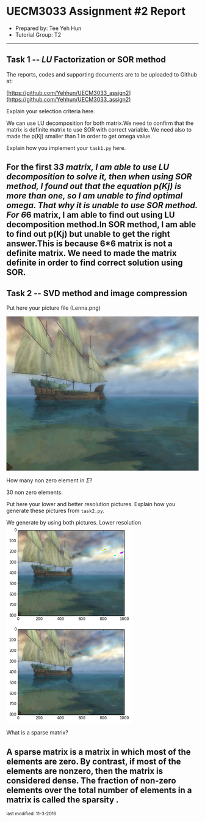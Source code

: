 UECM3033 Assignment #2 Report
========================================================

- Prepared by: Tee Yeh Hun
- Tutorial Group: T2

--------------------------------------------------------

## Task 1 --  $LU$ Factorization or SOR method

The reports, codes and supporting documents are to be uploaded to Github at: 

[https://github.com/Yehhun/UECM3033_assign2](https://github.com/Yehhun/UECM3033_assign2)

Explain your selection criteria here.

We can use LU decomposition for both matrix.We need to confirm that the matrix is definite matrix to use SOR with correct variable.
We need also to made the p(Kj) smaller than 1 in order to get omega value. 

Explain how you implement your `task1.py` here.

For the first 3*3 matrix, I am able to use LU decomposition to solve it, then when using SOR method, I found out that the equation p(Kj) is more than one, so I am unable to find optimal omega. That why it is unable to use SOR method. For 6*6 matrix, I am able to find out using LU decomposition method.In SOR method, I am able to find out p(Kj) but unable to get the right answer.This is because 6*6 matrix is not a definite matrix. We need to made the matrix definite in order to find correct solution using SOR.
---------------------------------------------------------

## Task 2 -- SVD method and image compression

Put here your picture file (Lenna.png)

![2_Picture.png](2_Picture.jpg)

How many non zero element in $\Sigma$?

30 non zero elements.

Put here your lower and better resolution pictures. Explain how you generate
these pictures from `task2.py`.

We generate by using both pictures.
Lower resolution
![lowerresolution.png](lowerresolution.png)
![higherresolution.png](higherresolution.png)

What is a sparse matrix?

A sparse matrix is a matrix in which most of the elements are zero. By contrast, if most of the elements are nonzero, then the matrix is considered dense. The fraction of non-zero elements over the total number of elements  in a matrix is called the sparsity .
-----------------------------------

<sup>last modified: 11-3-2016 </sup>
